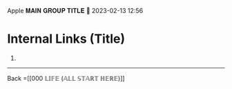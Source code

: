 Apple 𝐌𝐀𝐈𝐍 𝐆𝐑𝐎𝐔𝐏 𝐓𝐈𝐓𝐋𝐄 🔗
2023-02-13
12:56

# Internal Links (Title)
1. 

-------------------------

Back =[[000 𝕃𝕀𝔽𝔼 (𝔸𝕃𝕃 𝕊𝕋𝔸ℝ𝕋 ℍ𝔼ℝ𝔼)]]
